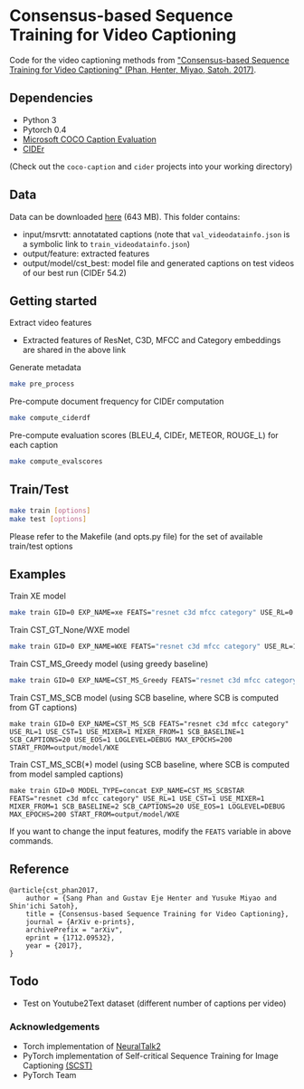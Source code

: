 # Consensus-based Sequence Training for Video Captioning #

Code for the video captioning methods from ["Consensus-based Sequence Training for Video Captioning" (Phan, Henter, Miyao, Satoh. 2017)](https://arxiv.org/abs/1712.09532).

## Dependencies ###

* Python 3
* Pytorch 0.4
* [Microsoft COCO Caption Evaluation](https://github.com/xiadingZ/coco-caption)
* [CIDEr](https://github.com/xiadingZ/cider)

(Check out the `coco-caption` and `cider` projects into your working directory)

## Data

Data can be downloaded [here](https://drive.google.com/drive/folders/1t65uYsDck6VV045GIaJXPIqL86vSGtyQ?usp=sharing) (643 MB). This folder contains: 
* input/msrvtt: annotatated captions (note that `val_videodatainfo.json` is a symbolic link to `train_videodatainfo.json`)
* output/feature: extracted features
* output/model/cst_best: model file and generated captions on test videos of our best run (CIDEr 54.2) 

## Getting started ###

Extract video features
  - Extracted features of ResNet, C3D, MFCC and Category embeddings are shared in the above link

Generate metadata

```bash
make pre_process
```

Pre-compute document frequency for CIDEr computation
```bash
make compute_ciderdf
```

Pre-compute evaluation scores (BLEU_4, CIDEr, METEOR, ROUGE_L) for each caption
```bash
make compute_evalscores
```

## Train/Test ###

```bash
make train [options]
make test [options]
```

Please refer to the Makefile (and opts.py file) for the set of available train/test options

## Examples

Train XE model
```bash
make train GID=0 EXP_NAME=xe FEATS="resnet c3d mfcc category" USE_RL=0 USE_CST=0 USE_MIXER=0 SCB_CAPTIONS=0 LOGLEVEL=DEBUG MAX_EPOCHS=50
```

Train CST_GT_None/WXE model

```bash
make train GID=0 EXP_NAME=WXE FEATS="resnet c3d mfcc category" USE_RL=1 USE_CST=1 USE_MIXER=0 SCB_CAPTIONS=0 LOGLEVEL=DEBUG MAX_EPOCHS=50
```

Train CST_MS_Greedy model (using greedy baseline)

```bash
make train GID=0 EXP_NAME=CST_MS_Greedy FEATS="resnet c3d mfcc category" USE_RL=1 USE_CST=0 SCB_CAPTIONS=0 USE_MIXER=1 MIXER_FROM=1 USE_EOS=1 LOGLEVEL=DEBUG MAX_EPOCHS=200 START_FROM=output/model/WXE
```

Train CST_MS_SCB model (using SCB baseline, where SCB is computed from GT captions)

```
make train GID=0 EXP_NAME=CST_MS_SCB FEATS="resnet c3d mfcc category" USE_RL=1 USE_CST=1 USE_MIXER=1 MIXER_FROM=1 SCB_BASELINE=1 SCB_CAPTIONS=20 USE_EOS=1 LOGLEVEL=DEBUG MAX_EPOCHS=200 START_FROM=output/model/WXE
```

Train CST_MS_SCB(*) model (using SCB baseline, where SCB is computed from model sampled captions)

```
make train GID=0 MODEL_TYPE=concat EXP_NAME=CST_MS_SCBSTAR FEATS="resnet c3d mfcc category" USE_RL=1 USE_CST=1 USE_MIXER=1 MIXER_FROM=1 SCB_BASELINE=2 SCB_CAPTIONS=20 USE_EOS=1 LOGLEVEL=DEBUG MAX_EPOCHS=200 START_FROM=output/model/WXE
```

If you want to change the input features, modify the `FEATS` variable in above commands.

## Reference

    @article{cst_phan2017,
        author = {Sang Phan and Gustav Eje Henter and Yusuke Miyao and Shin'ichi Satoh},
        title = {Consensus-based Sequence Training for Video Captioning},
        journal = {ArXiv e-prints},
        archivePrefix = "arXiv",
        eprint = {1712.09532},
        year = {2017},
    }
    
## Todo 

* Test on Youtube2Text dataset (different number of captions per video)

### Acknowledgements ###

* Torch implementation of [NeuralTalk2](https://github.com/karpathy/neuraltalk2)
* PyTorch implementation of Self-critical Sequence Training for Image Captioning [(SCST)](https://github.com/ruotianluo/self-critical.pytorch)
* PyTorch Team
